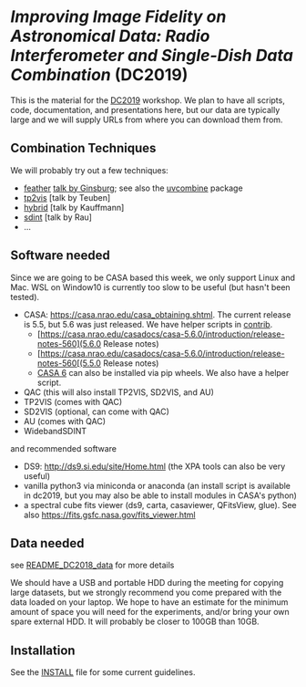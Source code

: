 # *Improving Image Fidelity on Astronomical Data: Radio Interferometer and Single-Dish Data Combination* (DC2019)

This is the material for the
[DC2019](https://www.lorentzcenter.nl/lc/web/2019/1179/info.php3?wsid=1179&venue=Oort)
workshop. We plan to have all scripts, code, documentation, and presentations here,
but our data are typically large and we will supply URLs from where you can download them
from.

## Combination Techniques

We will probably try out a few techniques:

   * [feather](https://casa.nrao.edu/casadocs/casa-5.4.1/image-combination/feather) [talk by Ginsburg](https://keflavich.github.io/talks/FeatheringPresentation/FeatheringPresentation.slides.html?transition=fast); see also the [uvcombine](https://github.com/radio-astro-tools/uvcombine/) package
   * [tp2vis](https://github.com/tp2vis/distribute) [talk by Teuben]
   * [hybrid](https://sites.google.com/site/jenskauffmann/research-notes/adding-zero-spa) [talk by Kauffmann]
   * [sdint](https://github.com/urvashirau/WidebandSDINT) [talk by Rau]
   * ...

## Software needed

Since we are going to be CASA based this week, we only support Linux and Mac.
WSL on Window10 is currently too slow to be useful (but hasn't been tested).

   * CASA: https://casa.nrao.edu/casa_obtaining.shtml. The current release is 5.5, but 5.6 was just released. We have helper scripts
     in [contrib](contrib). 
      * [https://casa.nrao.edu/casadocs/casa-5.6.0/introduction/release-notes-560](5.6.0 Release notes)
      * [https://casa.nrao.edu/casadocs/casa-5.6.0/introduction/release-notes-560[(5.5.0 Release notes)
      * [CASA 6](https://science.nrao.edu/enews/casa_008/) can also be installed via pip wheels. We also have a helper script.
   * QAC (this will also install TP2VIS, SD2VIS, and AU)
   * TP2VIS (comes with QAC)
   * SD2VIS (optional, can come with QAC)
   * AU (comes with QAC)
   * WidebandSDINT

and recommended software

   * DS9: http://ds9.si.edu/site/Home.html (the XPA tools can also be very useful)
   * vanilla python3 via miniconda or anaconda (an install script is available in dc2019, but you may also be able to install modules
     in CASA's python)
   * a spectral cube fits viewer (ds9, carta, casaviewer, QFitsView, glue). See also https://fits.gsfc.nasa.gov/fits_viewer.html

## Data needed

see [README_DC2018_data](data/README_DC2019_data) for more details

We should have a USB and portable HDD during the meeting for copying large datasets, but
we strongly recommend you come prepared with the data loaded on your laptop. We hope to have an estimate for the minimum amount
of space you will need for the experiments, and/or bring your own spare external HDD. It will probably be closer to 100GB than 10GB.

## Installation

See the [INSTALL](INSTALL) file for some current guidelines.
